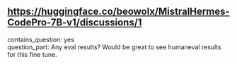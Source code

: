 ## https://huggingface.co/beowolx/MistralHermes-CodePro-7B-v1/discussions/1

contains_question: yes  
question_part: Any eval results? Would be great to see humaneval results for this fine tune.